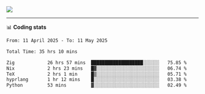 <picture>
  <source
  srcset="https://github-readme-stats.vercel.app/api?username=sant0s12&show_icons=true&theme=dark"
  media="(prefers-color-scheme: dark)"
  />
  <source
  srcset="https://github-readme-stats.vercel.app/api?username=sant0s12&show_icons=true"
  media="(prefers-color-scheme: light)"
  />
  <img src="https://github-readme-stats.vercel.app/api?username=sant0s12&show_icons=true" />
</picture>

---

📊 **Coding stats**

<!--START_SECTION:waka-->

```txt
From: 11 April 2025 - To: 11 May 2025

Total Time: 35 hrs 10 mins

Zig            26 hrs 57 mins  ███████████████████░░░░░░   75.85 %
Nix            2 hrs 23 mins   █▓░░░░░░░░░░░░░░░░░░░░░░░   06.74 %
TeX            2 hrs 1 min     █▒░░░░░░░░░░░░░░░░░░░░░░░   05.71 %
hyprlang       1 hr 12 mins    █░░░░░░░░░░░░░░░░░░░░░░░░   03.38 %
Python         53 mins         ▓░░░░░░░░░░░░░░░░░░░░░░░░   02.49 %
```

<!--END_SECTION:waka-->

